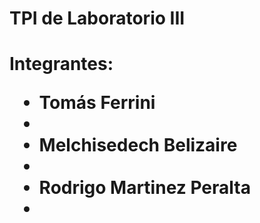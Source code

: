 <h1>TPI de Laboratorio III<h1>
<p>Integrantes:<p>
<ul>
<li>Tomás Ferrini<li>
<li>Melchisedech Belizaire<li>
<li>Rodrigo Martinez Peralta<li>
<ul>
